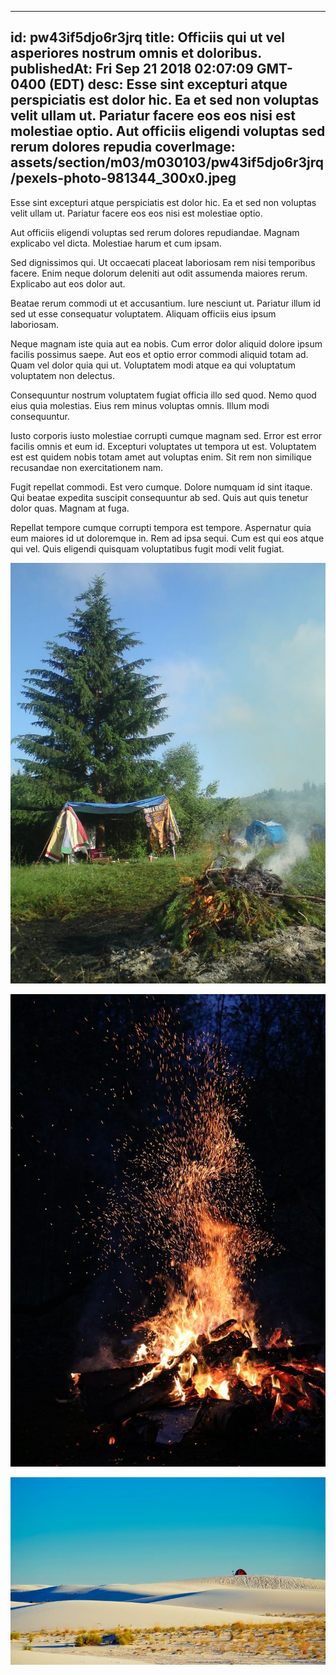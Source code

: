 
---
id: pw43if5djo6r3jrq
title: Officiis qui ut vel asperiores nostrum omnis et doloribus.
publishedAt: Fri Sep 21 2018 02:07:09 GMT-0400 (EDT)
desc: Esse sint excepturi atque perspiciatis est dolor hic. Ea et sed non voluptas velit ullam ut. Pariatur facere eos eos nisi est molestiae optio. Aut officiis eligendi voluptas sed rerum dolores repudia
coverImage: assets/section/m03/m030103/pw43if5djo6r3jrq/pexels-photo-981344_300x0.jpeg
---




Esse sint excepturi atque perspiciatis est dolor hic. Ea et sed non voluptas velit ullam ut. Pariatur facere eos eos nisi est molestiae optio.
 
Aut officiis eligendi voluptas sed rerum dolores repudiandae. Magnam explicabo vel dicta. Molestiae harum et cum ipsam.
 
Sed dignissimos qui. Ut occaecati placeat laboriosam rem nisi temporibus facere. Enim neque dolorum deleniti aut odit assumenda maiores rerum. Explicabo aut eos dolor aut.


Beatae rerum commodi ut et accusantium. Iure nesciunt ut. Pariatur illum id sed ut esse consequatur voluptatem. Aliquam officiis eius ipsum laboriosam.
 
Neque magnam iste quia aut ea nobis. Cum error dolor aliquid dolore ipsum facilis possimus saepe. Aut eos et optio error commodi aliquid totam ad. Quam vel dolor quia qui ut. Voluptatem modi atque ea qui voluptatum voluptatem non delectus.
 
Consequuntur nostrum voluptatem fugiat officia illo sed quod. Nemo quod eius quia molestias. Eius rem minus voluptas omnis. Illum modi consequuntur.


Iusto corporis iusto molestiae corrupti cumque magnam sed. Error est error facilis omnis et eum id. Excepturi voluptates ut tempora ut est. Voluptatem est est quidem nobis totam amet aut voluptas enim. Sit rem non similique recusandae non exercitationem nam.
 
Fugit repellat commodi. Est vero cumque. Dolore numquam id sint itaque. Qui beatae expedita suscipit consequuntur ab sed. Quis aut quis tenetur dolor quas. Magnam at fuga.
 
Repellat tempore cumque corrupti tempora est tempore. Aspernatur quia eum maiores id ut doloremque in. Rem ad ipsa sequi. Cum est qui eos atque qui vel. Quis eligendi quisquam voluptatibus fugit modi velit fugiat.



![image from pexels.com](assets/section/m03/m030103/pw43if5djo6r3jrq/pexels-photo-981344.jpeg)

![image from pexels.com](assets/section/m03/m030103/pw43if5djo6r3jrq/pexels-photo-266436.jpeg)

![image from pexels.com](assets/section/m03/m030103/pw43if5djo6r3jrq/pexels-photo-260593.jpeg)


